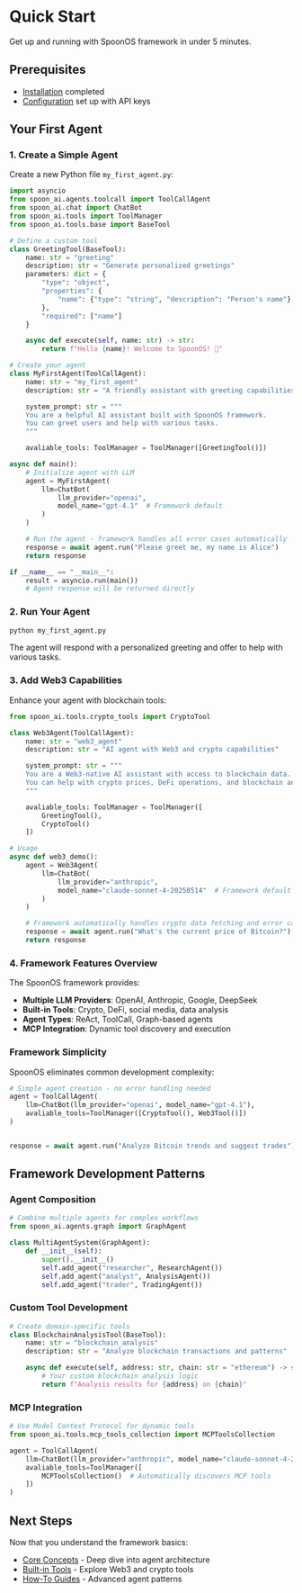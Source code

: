 # Quick Start

Get up and running with SpoonOS framework in under 5 minutes.

## Prerequisites

- [Installation](./installation.md) completed
- [Configuration](./configuration.md) set up with API keys

## Your First Agent

### 1. Create a Simple Agent

Create a new Python file `my_first_agent.py`:

```python
import asyncio
from spoon_ai.agents.toolcall import ToolCallAgent
from spoon_ai.chat import ChatBot
from spoon_ai.tools import ToolManager
from spoon_ai.tools.base import BaseTool

# Define a custom tool
class GreetingTool(BaseTool):
    name: str = "greeting"
    description: str = "Generate personalized greetings"
    parameters: dict = {
        "type": "object",
        "properties": {
            "name": {"type": "string", "description": "Person's name"}
        },
        "required": ["name"]
    }

    async def execute(self, name: str) -> str:
        return f"Hello {name}! Welcome to SpoonOS! 🚀"

# Create your agent
class MyFirstAgent(ToolCallAgent):
    name: str = "my_first_agent"
    description: str = "A friendly assistant with greeting capabilities"

    system_prompt: str = """
    You are a helpful AI assistant built with SpoonOS framework.
    You can greet users and help with various tasks.
    """

    avaliable_tools: ToolManager = ToolManager([GreetingTool()])

async def main():
    # Initialize agent with LLM
    agent = MyFirstAgent(
        llm=ChatBot(
            llm_provider="openai",
            model_name="gpt-4.1"  # Framework default
        )
    )

    # Run the agent - framework handles all error cases automatically
    response = await agent.run("Please greet me, my name is Alice")
    return response

if __name__ == "__main__":
    result = asyncio.run(main())
    # Agent response will be returned directly
```

### 2. Run Your Agent

```bash
python my_first_agent.py
```

The agent will respond with a personalized greeting and offer to help with various tasks.

### 3. Add Web3 Capabilities

Enhance your agent with blockchain tools:

```python
from spoon_ai.tools.crypto_tools import CryptoTool

class Web3Agent(ToolCallAgent):
    name: str = "web3_agent"
    description: str = "AI agent with Web3 and crypto capabilities"

    system_prompt: str = """
    You are a Web3-native AI assistant with access to blockchain data.
    You can help with crypto prices, DeFi operations, and blockchain analysis.
    """

    avaliable_tools: ToolManager = ToolManager([
        GreetingTool(),
        CryptoTool()
    ])

# Usage
async def web3_demo():
    agent = Web3Agent(
        llm=ChatBot(
            llm_provider="anthropic",
            model_name="claude-sonnet-4-20250514"  # Framework default
        )
    )

    # Framework automatically handles crypto data fetching and error cases
    response = await agent.run("What's the current price of Bitcoin?")
    return response
```

### 4. Framework Features Overview

The SpoonOS framework provides:

- **Multiple LLM Providers**: OpenAI, Anthropic, Google, DeepSeek
- **Built-in Tools**: Crypto, DeFi, social media, data analysis
- **Agent Types**: ReAct, ToolCall, Graph-based agents
- **MCP Integration**: Dynamic tool discovery and execution

### Framework Simplicity

SpoonOS eliminates common development complexity:

```python
# Simple agent creation - no error handling needed
agent = ToolCallAgent(
    llm=ChatBot(llm_provider="openai", model_name="gpt-4.1"),
    avaliable_tools=ToolManager([CryptoTool(), Web3Tool()])
)


response = await agent.run("Analyze Bitcoin trends and suggest trades")
```

## Framework Development Patterns

### Agent Composition

```python
# Combine multiple agents for complex workflows
from spoon_ai.agents.graph import GraphAgent

class MultiAgentSystem(GraphAgent):
    def __init__(self):
        super().__init__()
        self.add_agent("researcher", ResearchAgent())
        self.add_agent("analyst", AnalysisAgent())
        self.add_agent("trader", TradingAgent())
```

### Custom Tool Development

```python
# Create domain-specific tools
class BlockchainAnalysisTool(BaseTool):
    name: str = "blockchain_analysis"
    description: str = "Analyze blockchain transactions and patterns"

    async def execute(self, address: str, chain: str = "ethereum") -> str:
        # Your custom blockchain analysis logic
        return f"Analysis results for {address} on {chain}"
```

### MCP Integration

```python
# Use Model Context Protocol for dynamic tools
from spoon_ai.tools.mcp_tools_collection import MCPToolsCollection

agent = ToolCallAgent(
    llm=ChatBot(llm_provider="anthropic", model_name="claude-sonnet-4-20250514"),
    avaliable_tools=ToolManager([
        MCPToolsCollection()  # Automatically discovers MCP tools
    ])
)
```

## Next Steps

Now that you understand the framework basics:

- [Core Concepts](../core-concepts/agents.md) - Deep dive into agent architecture
- [Built-in Tools](../core-concepts/tools.md) - Explore Web3 and crypto tools
- [How-To Guides](../how-to-guides/build-first-agent.md) - Advanced agent patterns